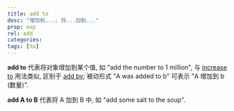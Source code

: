 ```yaml
---
title: add to
desc: "增加到...; 将...加到..."
prop: exp
rel: add
categories:
tags: [to]
---
```


**add to** 代表将对象增加到某个值, 如 "add the number to 1 million", 与 [increase to](/exp/increase-to) 用法类似, 区别于 [add by](/exp/add-by);
被动形式 "A was added to b" 可表示 "A 增加到 b (数量)".

**add A to B** 代表将 A 加到 B 中, 如 "add some salt to the soup".
